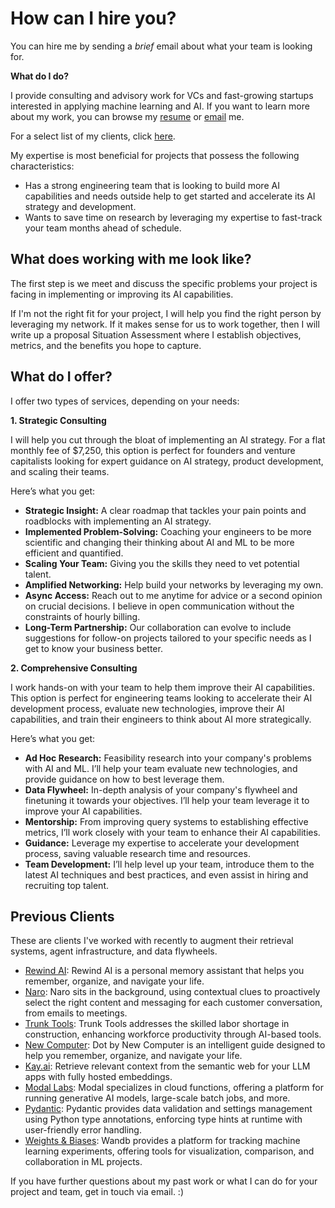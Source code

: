# How can I hire you?

You can hire me by sending a _brief_ email about what your team is looking for.

**What do I do?**

I provide consulting and advisory work for VCs and fast-growing startups interested in applying machine learning and AI. If you want to learn more about my work, you can browse my [resume](https://jxnl.co/) or [email](mailto:jason+hire@jxnl.co) me.

For a select list of my clients, click [here](#previous-clients).

My expertise is most beneficial for projects that possess the following characteristics:

- Has a strong engineering team that is looking to build more AI capabilities and needs outside help to get started and accelerate its AI strategy and development.
- Wants to save time on research by leveraging my expertise to fast-track your team months ahead of schedule.

## What does working with me look like?

The first step is we meet and discuss the specific problems your project is facing in implementing or improving its AI capabilities.

If I'm not the right fit for your project, I will help you find the right person by leveraging my network. If it makes sense for us to work together, then I will write up a proposal Situation Assessment where I establish objectives, metrics, and the benefits you hope to capture.

## What do I offer?

I offer two types of services, depending on your needs:

**1. Strategic Consulting**

I will help you cut through the bloat of implementing an AI strategy. For a flat monthly fee of $7,250, this option is perfect for founders and venture capitalists looking for expert guidance on AI strategy, product development, and scaling their teams.

Here’s what you get:

- **Strategic Insight:** A clear roadmap that tackles your pain points and roadblocks with implementing an AI strategy.
- **Implemented Problem-Solving:** Coaching your engineers to be more scientific and changing their thinking about AI and ML to be more efficient and quantified.
- **Scaling Your Team:** Giving you the skills they need to vet potential talent.
- **Amplified Networking:** Help build your networks by leveraging my own.
- **Async Access:** Reach out to me anytime for advice or a second opinion on crucial decisions. I believe in open communication without the constraints of hourly billing.
- **Long-Term Partnership:** Our collaboration can evolve to include suggestions for follow-on projects tailored to your specific needs as I get to know your business better.

**2. Comprehensive Consulting**

I work hands-on with your team to help them improve their AI capabilities. This option is perfect for engineering teams looking to accelerate their AI development process, evaluate new technologies, improve their AI capabilities, and train their engineers to think about AI more strategically.

Here’s what you get:

- **Ad Hoc Research:** Feasibility research into your company's problems with AI and ML. I’ll help your team evaluate new technologies, and provide guidance on how to best leverage them.
- **Data Flywheel:** In-depth analysis of your company's flywheel and finetuning it towards your objectives. I’ll help your team leverage it to improve your AI capabilities.
- **Mentorship:** From improving query systems to establishing effective metrics, I’ll work closely with your team to enhance their AI capabilities.
- **Guidance:** Leverage my expertise to accelerate your development process, saving valuable research time and resources.
- **Team Development:** I’ll help level up your team, introduce them to the latest AI techniques and best practices, and even assist in hiring and recruiting top talent.

## Previous Clients

These are clients I've worked with recently to augment their retrieval systems, agent infrastructure, and data flywheels.

- [Rewind AI](http://rewind.ai/): Rewind AI is a personal memory assistant that helps you remember, organize, and navigate your life.
- [Naro](http://narohq.com/): Naro sits in the background, using contextual clues to proactively select the right content and messaging for each customer conversation, from emails to meetings.
- [Trunk Tools](https://trunktools.com/): Trunk Tools addresses the skilled labor shortage in construction, enhancing workforce productivity through AI-based tools.
- [New Computer](http://new.computer/): Dot by New Computer is an intelligent guide designed to help you remember, organize, and navigate your life.
- [Kay.ai](http://kay.ai/): Retrieve relevant context from the semantic web for your LLM apps with fully hosted embeddings.
- [Modal Labs](https://modal.com/): Modal specializes in cloud functions, offering a platform for running generative AI models, large-scale batch jobs, and more.
- [Pydantic](http://pydantic.dev/): Pydantic provides data validation and settings management using Python type annotations, enforcing type hints at runtime with user-friendly error handling.
- [Weights & Biases](https://wandb.ai/): Wandb provides a platform for tracking machine learning experiments, offering tools for visualization, comparison, and collaboration in ML projects.

If you have further questions about my past work or what I can do for your project and team, get in touch via email. :)
